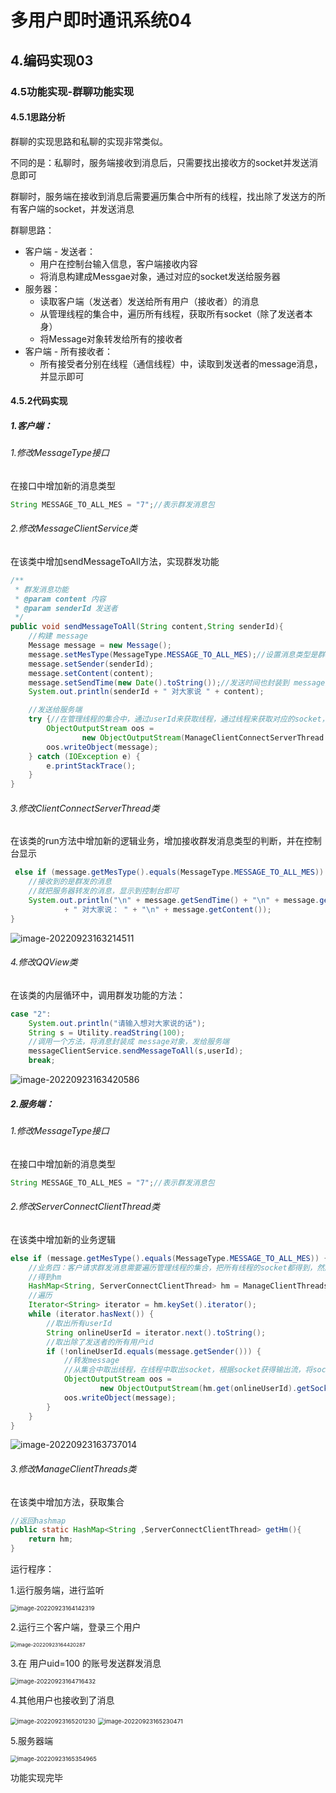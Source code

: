 # 多用户即时通讯系统04

## 4.编码实现03

### 4.5功能实现-群聊功能实现

#### 4.5.1思路分析

群聊的实现思路和私聊的实现非常类似。

不同的是：私聊时，服务端接收到消息后，只需要找出接收方的socket并发送消息即可

群聊时，服务端在接收到消息后需要遍历集合中所有的线程，找出除了发送方的所有客户端的socket，并发送消息

群聊思路：

- 客户端 - 发送者：
  - 用户在控制台输入信息，客户端接收内容
  - 将消息构建成Messgae对象，通过对应的socket发送给服务器
- 服务器：
  - 读取客户端（发送者）发送给所有用户（接收者）的消息
  - 从管理线程的集合中，遍历所有线程，获取所有socket（除了发送者本身）
  - 将Message对象转发给所有的接收者
- 客户端 - 所有接收者：
  - 所有接受者分别在线程（通信线程）中，读取到发送者的message消息，并显示即可



#### 4.5.2代码实现

##### 1.客户端：

###### 1.修改MessageType接口

在接口中增加新的消息类型

```java
String MESSAGE_TO_ALL_MES = "7";//表示群发消息包
```

###### 2.修改MessageClientService类

在该类中增加sendMessageToAll方法，实现群发功能

```java
/**
 * 群发消息功能
 * @param content 内容
 * @param senderId 发送者
 */
public void sendMessageToAll(String content,String senderId){
    //构建 message
    Message message = new Message();
    message.setMesType(MessageType.MESSAGE_TO_ALL_MES);//设置消息类型是群发消息
    message.setSender(senderId);
    message.setContent(content);
    message.setSendTime(new Date().toString());//发送时间也封装到 message对象中
    System.out.println(senderId + " 对大家说 " + content);

    //发送给服务端
    try {//在管理线程的集合中，通过userId来获取线程，通过线程来获取对应的socket，再通过socket获取输出流
        ObjectOutputStream oos =
                new ObjectOutputStream(ManageClientConnectServerThread.getClientConnectServerThread(senderId).getSocket().getOutputStream());
        oos.writeObject(message);
    } catch (IOException e) {
        e.printStackTrace();
    }
}
```

###### 3.修改ClientConnectServerThread类

在该类的run方法中增加新的逻辑业务，增加接收群发消息类型的判断，并在控制台显示

```java
 else if (message.getMesType().equals(MessageType.MESSAGE_TO_ALL_MES)) {
    //接收到的是群发的消息
    //就把服务器转发的消息，显示到控制台即可
    System.out.println("\n" + message.getSendTime() + "\n" + message.getSender()
            + " 对大家说： " + "\n" + message.getContent());
} 
```

![image-20220923163214511](https://liyuelian.oss-cn-shenzhen.aliyuncs.com/imgs/image-20220923163214511.png)

###### 4.修改QQView类

在该类的内层循环中，调用群发功能的方法：

```java
case "2":
    System.out.println("请输入想对大家说的话");
    String s = Utility.readString(100);
    //调用一个方法，将消息封装成 message对象，发给服务端
    messageClientService.sendMessageToAll(s,userId);
    break;
```

![image-20220923163420586](https://liyuelian.oss-cn-shenzhen.aliyuncs.com/imgs/image-20220923163420586.png)

##### 2.服务端：

###### 1.修改MessageType接口

在接口中增加新的消息类型

```java
String MESSAGE_TO_ALL_MES = "7";//表示群发消息包
```

###### 2.修改ServerConnectClientThread类

在该类中增加新的业务逻辑

```java
else if (message.getMesType().equals(MessageType.MESSAGE_TO_ALL_MES)) {
    //业务四：客户请求群发消息需要遍历管理线程的集合，把所有线程的socket都得到，然后将 message进行转发即可
    //得到hm
    HashMap<String, ServerConnectClientThread> hm = ManageClientThreads.getHm();
    //遍历
    Iterator<String> iterator = hm.keySet().iterator();
    while (iterator.hasNext()) {
        //取出所有userId
        String onlineUserId = iterator.next().toString();
        //取出除了发送者的所有用户id
        if (!onlineUserId.equals(message.getSender())) {
            //转发message
            //从集合中取出线程，在线程中取出socket，根据socket获得输出流，将socket的输出流转化为对象输出流
            ObjectOutputStream oos =
                    new ObjectOutputStream(hm.get(onlineUserId).getSocket().getOutputStream());
            oos.writeObject(message);
        }
    }
} 
```

![image-20220923163737014](https://liyuelian.oss-cn-shenzhen.aliyuncs.com/imgs/image-20220923163737014.png)

###### 3.修改ManageClientThreads类

在该类中增加方法，获取集合

```java
//返回hashmap
public static HashMap<String ,ServerConnectClientThread> getHm(){
    return hm;
}
```

运行程序：

1.运行服务端，进行监听

<img src="https://liyuelian.oss-cn-shenzhen.aliyuncs.com/imgs/image-20220923164142319.png" alt="image-20220923164142319" style="zoom:67%;" />

2.运行三个客户端，登录三个用户

<img src="https://liyuelian.oss-cn-shenzhen.aliyuncs.com/imgs/image-20220923164420287.png" alt="image-20220923164420287" style="zoom:58%;" />

3.在 用户uid=100 的账号发送群发消息

<img src="https://liyuelian.oss-cn-shenzhen.aliyuncs.com/imgs/image-20220923164716432.png" alt="image-20220923164716432" style="zoom:67%;" />

4.其他用户也接收到了消息

<img src="https://liyuelian.oss-cn-shenzhen.aliyuncs.com/imgs/image-20220923165201230.png" alt="image-20220923165201230" style="zoom:67%;" />

<img src="https://liyuelian.oss-cn-shenzhen.aliyuncs.com/imgs/image-20220923165230471.png" alt="image-20220923165230471" style="zoom:67%;" />

5.服务器端

<img src="https://liyuelian.oss-cn-shenzhen.aliyuncs.com/imgs/image-20220923165354965.png" alt="image-20220923165354965" style="zoom:67%;" />

功能实现完毕